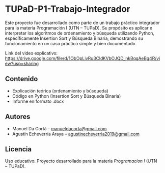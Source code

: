 # TUPaD-P1-Trabajo-Integrador

Este proyecto fue desarrollado como parte de un trabajo práctico integrador para la materia Programación I (UTN – TUPaD). Su propósito es aplicar e interpretar los algoritmos de ordenamiento y búsqueda utilizando Python, específicamente Insertion Sort y Búsqueda Binaria, demostrando su funcionamiento en un caso práctico simple y bien documentado.

Link del video explicativo: https://drive.google.com/file/d/1ObOpLivRu3CldKVbOJQD_nkBqgAeBg4R/view?usp=sharing

## Contenido

- Explicación teórica (ordenamiento y búsqueda)
- Código en Python (Insertion Sort y Búsqueda Binaria)
- Informe en formato .docx

## Autores

- Manuel Da Cortá – manueldacorta@gmail.com  
- Agustín Echeverría Araya – agustinecheverria2019@gmail.com

## Licencia

Uso educativo. Proyecto desarrollado para la materia *Programacion I* (UTN – TUPaD).
